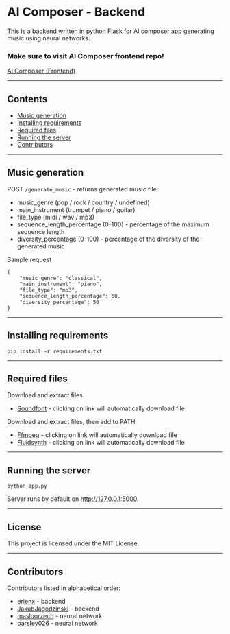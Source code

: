 # AI Composer - Backend

This is a backend written in python Flask for AI composer app generating music using neural networks.

### Make sure to visit AI Composer frontend repo!
[AI Composer (Frontend)](https://github.com/BartlomiejJaruga/ai-composer-frontend)

---

## Contents

- [Music generation](#music-generation)
- [Installing requirements](#installing-requirements)
- [Required files](#required-files)
- [Running the server](#running-the-server)
- [Contributors](#contributors)

---

## Music generation

POST `/generate_music` - returns generated music file

- music_genre (pop / rock / country / undefined)
- main_instrument (trumpet / piano / guitar)
- file_type (midi / wav / mp3)
- sequence_length_percentage (0-100) - percentage of the maximum sequence length
- diversity_percentage (0-100) - percentage of the diversity of the generated music

Sample request

```
{
    "music_genre": "classical",
    "main_instrument": "piano",
    "file_type": "mp3",
    "sequence_length_percentage": 60,
    "diversity_percentage": 50
}
```

---

## Installing requirements

```
pip install -r requirements.txt
```

---

## Required files

Download and extract files

- [Soundfont](https://keymusician01.s3.amazonaws.com/FluidR3_GM.zip) - clicking on link will automatically download file

Download and extract files, then add to PATH

- [Ffmpeg](https://github.com/BtbN/FFmpeg-Builds/releases/download/latest/ffmpeg-n7.1-latest-win64-gpl-7.1.zip) -
  clicking on link will automatically download file
- [Fluidsynth](https://github.com/FluidSynth/fluidsynth/releases/download/v2.4.3/fluidsynth-2.4.3-win10-x64.zip) -
  clicking on link will automatically download file

---

## Running the server

```
python app.py
```

Server runs by default on http://127.0.0.1:5000.

---

## License

This project is licensed under the MIT License.

---

## Contributors

Contributors listed in alphabetical order:

- [erienx](https://github.com/erienx) - backend
- [JakubJagodzinski](https://github.com/JakubJagodzinski) - backend
- [masloorzech](https://github.com/masloorzech) - neural network
- [parsley026](https://github.com/parsley026) - neural network
